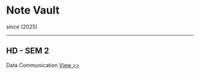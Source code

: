 # Note Vault 
since (2025)

---
## HD - SEM 2
Data Communication [View >>](/Data_Communication/note.md)
